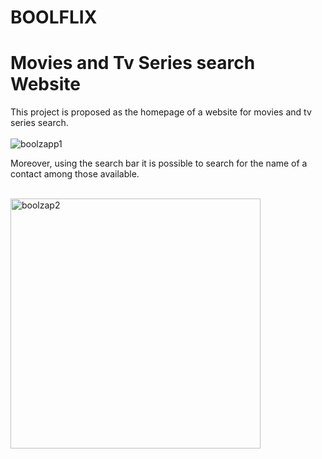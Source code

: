 # BOOLFLIX

<h1>Movies and Tv Series search Website</h1>

<p>This project is proposed as the homepage of a website for movies and tv series search.</br></br>

  <img src="boolflix-gif.gif" alt="boolzapp1">
  
  <p>Moreover, using the search bar it is possible to search for the name of a contact among those available.</p></br>
 <img src="boolzapp2-gif.gif" alt="boolzap2"  width="400" height="auto">




